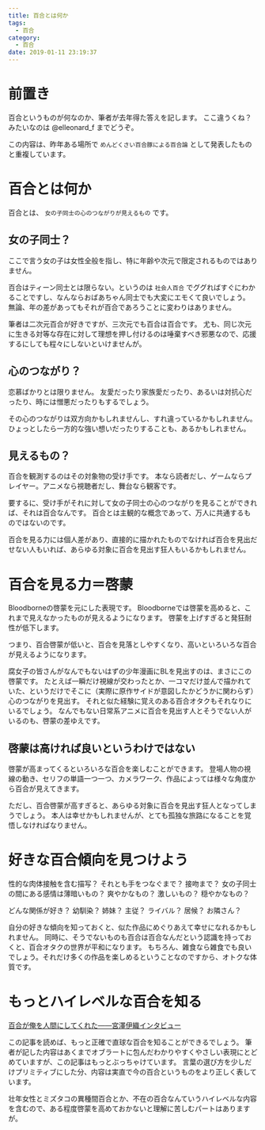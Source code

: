 ```yaml
---
title: 百合とは何か
tags:
  - 百合
category:
  - 百合
date: 2019-01-11 23:19:37
---
```



# 前置き

百合というものが何なのか、筆者が去年得た答えを記します。
ここ違うくね？ みたいなのは @elleonard_f までどうぞ。

この内容は、昨年ある場所で `めんどくさい百合豚による百合論` として発表したものと重複しています。

<!-- more -->

# 百合とは何か

百合とは、 `女の子同士の心のつながりが見えるもの` です。

## 女の子同士？

ここで言う女の子は女性全般を指し、特に年齢や次元で限定されるものではありません。

百合はティーン同士とは限らない。というのは `社会人百合` でググればすぐにわかることですし、なんならおばあちゃん同士でも大変にエモくて良いでしょう。
無論、年の差があってもそれが百合であろうことに変わりはありません。

筆者は二次元百合が好きですが、三次元でも百合は百合です。
尤も、同じ次元に生きる対等な存在に対して理想を押し付けるのは唾棄すべき邪悪なので、応援するにしても程々にしないといけませんが。

## 心のつながり？

恋慕ばかりとは限りません。
友愛だったり家族愛だったり、あるいは対抗心だったり、時には憎悪だったりもするでしょう。

その心のつながりは双方向かもしれませんし、すれ違っているかもしれません。
ひょっとしたら一方的な強い想いだったりすることも、あるかもしれません。

## 見えるもの？

百合を観測するのはその対象物の受け手です。
本なら読者だし、ゲームならプレイヤー。アニメなら視聴者だし、舞台なら観客です。

要するに、受け手がそれに対して女の子同士の心のつながりを見ることができれば、それは百合なんです。
百合とは主観的な概念であって、万人に共通するものではないのです。

百合を見る力には個人差があり、直接的に描かれたものでなければ百合を見出だせない人もいれば、あらゆる対象に百合を見出す狂人もいるかもしれません。

# 百合を見る力＝啓蒙

Bloodborneの啓蒙を元にした表現です。
Bloodborneでは啓蒙を高めると、これまで見えなかったものが見えるようになります。
啓蒙を上げすぎると発狂耐性が低下します。

つまり、百合啓蒙が低いと、百合を見落としやすくなり、高いといろいろな百合が見えるようになります。

腐女子の皆さんがなんでもないはずの少年漫画にBLを見出すのは、まさにこの啓蒙です。
たとえば一瞬だけ視線が交わったとか、一コマだけ並んで描かれていた、というだけでそこに（実際に原作サイドが意図したかどうかに関わらず）心のつながりを見出す。
それと似た経験に覚えのある百合オタクもそれなりにいるでしょう。
なんでもない日常系アニメに百合を見出す人とそうでない人がいるのも、啓蒙の差ゆえです。

## 啓蒙は高ければ良いというわけではない

啓蒙が高まってくるといろいろな百合を楽しむことができます。
登場人物の視線の動き、セリフの単語一つ一つ、カメラワーク、作品によっては様々な角度から百合が見えてきます。

ただし、百合啓蒙が高すぎると、あらゆる対象に百合を見出す狂人となってしまうでしょう。
本人は幸せかもしれませんが、とても孤独な旅路になることを覚悟しなければなりません。

# 好きな百合傾向を見つけよう

性的な肉体接触を含む描写？ それとも手をつなぐまで？ 接吻まで？
女の子同士の間にある感情は薄暗いもの？ 爽やかなもの？ 激しいもの？ 穏やかなもの？

どんな関係が好き？ 幼馴染？ 姉妹？ 主従？ ライバル？ 居候？ お隣さん？

自分の好きな傾向を知っておくと、似た作品にめぐりあえて幸せになれるかもしれません。
同時に、そうでないものも百合は百合なんだという認識を持っておくと、百合オタクの世界が平和になります。
もちろん、雑食なら雑食でも良いでしょう。それだけ多くの作品を楽しめるということなのですから、オトクな体質です。

# もっとハイレベルな百合を知る

[百合が俺を人間にしてくれた――宮澤伊織インタビュー](https://www.hayakawabooks.com/n/n0b70a085dfe0)

この記事を読めば、もっと正確で直球な百合を知ることができるでしょう。
筆者が記した内容はあくまでオブラートに包んだわかりやすくやさしい表現にとどめていますが、この記事はもっとぶっちゃけています。
言葉の選び方を少しだけプリミティブにした分、内容は実直で今の百合というものをより正しく表しています。

壮年女性とミズタコの異種間百合とか、不在の百合なんていうハイレベルな内容を含むので、ある程度啓蒙を高めておかないと理解に苦しむパートはありますが。
